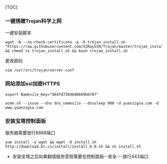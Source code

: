 

[TOC]

### 一键搭建Trojan科学上网

一键安装脚本

```shell
wget -N --no-check-certificate -q -O trojan_install.sh "https://raw.githubusercontent.com/V2RaySSR/Trojan/master/trojan_install.sh" && chmod +x trojan_install.sh && bash trojan_install.sh
```

更改密码

```shell
vim /usr/src/trojan/server.conf 
```





### 网站添加ssl加密HTTPS



```shell
export Namesilo_Key="d64fd73646d8669b6767"
```

```shell
acme.sh --issue --dns dns_namesilo --dnssleep 900 -d yuanzigsa.com -d www.yuanzigsa.com
```



### 安装宝塔控制面板



服务器需要放行8888端口



```shell
yum install -y wget && wget -O install.sh http://download.bt.cn/install/install_6.0.sh && sh install.sh
```

- 安装宝塔之后如果翻墙服务受阻需要在控制面板--安全---放行443端口